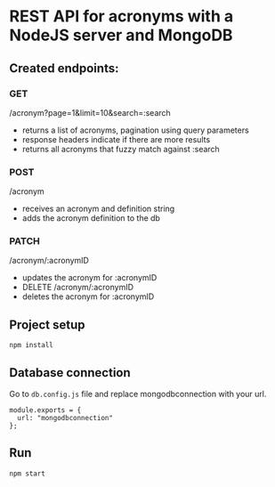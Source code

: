 # REST API for acronyms with a NodeJS server and MongoDB

## Created endpoints:

### GET

/acronym?page=1&limit=10&search=:search

- returns a list of acronyms, pagination using query parameters
- response headers indicate if there are more results
- returns all acronyms that fuzzy match against :search

### POST

/acronym

- receives an acronym and definition string
- adds the acronym definition to the db

### PATCH

/acronym/:acronymID

- updates the acronym for :acronymID
- DELETE /acronym/:acronymID
- deletes the acronym for :acronymID

## Project setup

```
npm install
```

## Database connection

Go to `db.config.js` file and replace mongodbconnection with your url.

```
module.exports = {
  url: "mongodbconnection"
};
```

## Run

```
npm start
```

